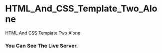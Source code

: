 # HTML_And_CSS_Template_Two_Alone
HTML And CSS Template Two Alone


### You Can See The Live Server.
